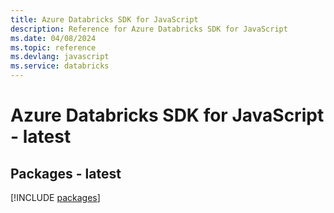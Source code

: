 ```yaml
---
title: Azure Databricks SDK for JavaScript
description: Reference for Azure Databricks SDK for JavaScript
ms.date: 04/08/2024
ms.topic: reference
ms.devlang: javascript
ms.service: databricks
---
```

# Azure Databricks SDK for JavaScript - latest
## Packages - latest
[!INCLUDE [packages](databricks-index.md)]
